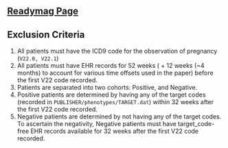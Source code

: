 ## [**Readymag Page**](https://readymag.com/zed/gestational-diabetes/)

## Exclusion Criteria

1. All patients must have the ICD9 code for the observation of pregnancy (`V22.0, V22.1`)
2. All patients must have EHR records for 52 weeks ( + 12 weeks (~4 months) to account for various time offsets used in the paper) before the first V22 code recorded.
3. Patients are separated into two cohorts: Positive, and Negative.
4. Positive patients are determined by having any of the target codes (recorded in `PUBLISHER/phenotypes/TARGET.dat`) within 32 weeks after the first V22 code recorded.
5. Negative patients are determined by not having any of the target codes. To ascertain the negativity, Negative patients must have target_code-free EHR records available for 32 weeks after the first V22 code recorded.